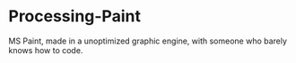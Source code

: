 # Processing-Paint
MS Paint, made in a unoptimized graphic engine, with someone who barely knows how to code.
